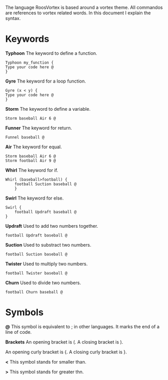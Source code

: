The language RoosVortex is based around a vortex theme.
All commandos are references to vortex related words.
In this document I explain the syntax.

# Keywords
**Typhoon**
The keyword to define a function.

```RoosVortex
Typhoon my_function {
Type your code here @
}
```

**Gyre**
The keyword for a loop function.

```RoosVortex
Gyre (x < y) {
Type your code here @
}
```

**Storm**
The keyword to define a variable.

```RoosVortex
Storm baseball Air 6 @
```

**Funner**
The keyword for return.

```RoosVortex
Funnel baseball @
```

**Air**
The keyword for equal.

```RoosVortex
Storm baseball Air 6 @
Storm football Air 9 @
```

**Whirl**
The keyword for if.

```RoosVortex
Whirl (baseball>football) {
    football Suction baseball @
    }
```

**Swirl**
The keyword for else.

```RoosVortex
Swirl {
    football Updraft baseball @
}
```

**Updraft**
Used to add two numbers together.

```RoosVortex
football Updraft baseball @
```

**Suction**
Used to substract two numbers.

```RoosVortex
football Suction baseball @
```

**Twister**
Used to multiply two numbers.

```RoosVortex
football Twister baseball @
```

**Churn**
Used to divide two numbers.

```RoosVortex
football Churn baseball @
```

# Symbols

**@**
This symbol is equivalent to ; in other languages. It marks the end of a line of code.

**Brackets**
An opening bracket is \(.
A closing bracket is \).

An opening curly bracket is \{.
A closing curly bracket is \}.

**<**
This symbol stands for smaller than.

**>**
This symbol stands for greater thn.